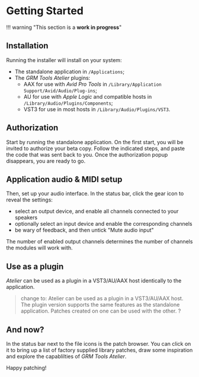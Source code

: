 # Getting Started

!!! warning "This section is a **work in progress**"

## Installation

Running the installer will install on your system:

* The standalone application in `/Applications`;
* The _GRM Tools Atelier_ plugins:
    * AAX for use with _Avid Pro Tools_ in `/Library/Application Support/Avid/Audio/Plug-ins`;
    * AU for use with _Apple Logic_ and compatible hosts in `/Library/Audio/Plugins/Components`;
    * VST3 for use in most hosts in `/Library/Audio/Plugins/VST3`.

## Authorization

Start by running the standalone application. On the first start, you will be invited to authorize
your beta copy. Follow the indicated steps, and paste the code that was sent back to you. Once the
authorization popup disappears, you are ready to go.

## Application audio & MIDI setup

Then, set up your audio interface. In the status bar, click the gear icon to reveal the settings:
- select an output device, and enable all channels connected to your speakers
- optionally select an input device and enable the corresponding channels
- be wary of feedback, and then untick "Mute audio input"

The number of enabled output channels determines the number of channels the modules will work with.

## Use as a plugin

_Atelier_ can be used as a plugin in a VST3/AU/AAX host identically to the application.

> change to: Atelier can be used as a plugin in a VST3/AU/AAX host. The plugin version supports the same features as the standalone application. Patches created on one can be used with the other. ?

## And now?

In the status bar next to the file icons is the patch browser. You can click on it to bring up a list of factory supplied library patches, draw some inspiration and explore the capablilties of _GRM Tools Atelier_.

Happy patching!